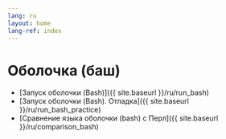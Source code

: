 ```yaml
---
lang: ru
layout: home
lang-ref: index
---
```


# Оболочка (баш)

* [Запуск оболочки (Bash)]({{ site.baseurl }}/ru/run_bash)
* [Запуск оболочки (Bash). Отладка]({{ site.baseurl }}/ru/run_bash_practice)
* [Сравнение языка оболочки (bash) с Перл]({{ site.baseurl }}/ru/comparison_bash)
